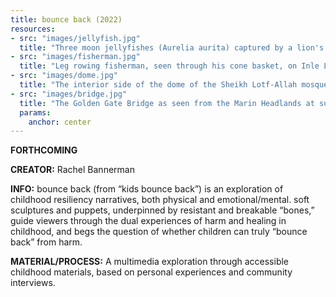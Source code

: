 ```yaml
---
title: bounce back (2022)
resources:
- src: "images/jellyfish.jpg"
  title: "Three moon jellyfishes (Aurelia aurita) captured by a lion's mane jellyfish (Cyanea capillata) in Rågårdsdal, Sweden."
- src: "images/fisherman.jpg"
  title: "Leg rowing fisherman, seen through his cone basket, on Inle Lake."
- src: "images/dome.jpg"
  title: "The interior side of the dome of the Sheikh Lotf-Allah mosque in Isfahan, Iran."
- src: "images/bridge.jpg"
  title: "The Golden Gate Bridge as seen from the Marin Headlands at sunrise. Large parts of the bridge are covered by low, dense fog that is a frequent feature of this part of California."
  params:
    anchor: center
---
```


**FORTHCOMING**

**CREATOR:** Rachel Bannerman


**INFO:**
bounce back (from “kids bounce back”) is an exploration of childhood resiliency narratives, both physical and emotional/mental. soft sculptures and puppets, underpinned by resistant and breakable “bones,” guide viewers through the dual experiences of harm and healing in childhood, and begs the question of whether children can truly “bounce back” from harm. 

**MATERIAL/PROCESS:** A multimedia exploration through accessible childhood materials, based on personal experiences and community interviews.
